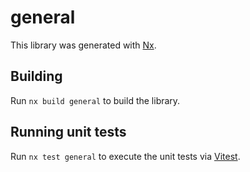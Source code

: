 # general

This library was generated with [Nx](https://nx.dev).

## Building

Run `nx build general` to build the library.

## Running unit tests

Run `nx test general` to execute the unit tests via [Vitest](https://vitest.dev/).
